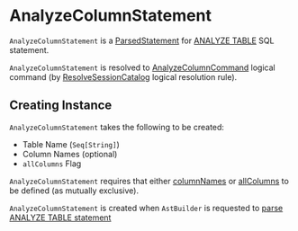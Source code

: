 # AnalyzeColumnStatement

`AnalyzeColumnStatement` is a [ParsedStatement](ParsedStatement.md) for [ANALYZE TABLE](../sql/AstBuilder.md#visitAnalyze) SQL statement.

`AnalyzeColumnStatement` is resolved to [AnalyzeColumnCommand](AnalyzeColumnCommand.md) logical command (by [ResolveSessionCatalog](../logical-analysis-rules/ResolveSessionCatalog.md) logical resolution rule).

## Creating Instance

`AnalyzeColumnStatement` takes the following to be created:

* <span id="tableName"> Table Name (`Seq[String]`)
* <span id="columnNames"> Column Names (optional)
* <span id="allColumns"> `allColumns` Flag

`AnalyzeColumnStatement` requires that either [columnNames](#columnNames) or [allColumns](#allColumns) to be defined (as mutually exclusive).

`AnalyzeColumnStatement` is created when `AstBuilder` is requested to [parse ANALYZE TABLE statement](../sql/AstBuilder.md#visitAnalyze)
